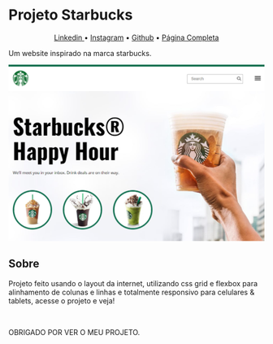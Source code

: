 # Projeto Starbucks

<p align="center">
<a href="https://www.linkedin.com/in/paulopbi/" target="_blank">Linkedin </a> •
<a href="https://www.instagram.com/paulopbi_/" target="_blank">Instagram</a> •
<a href="https://github.com/Paulpbi" target="_blank">Github</a> •
<a href="https://paulpbi.github.io/starbucks/" target="_blank">Página Completa</a> 
</p>

Um website inspirado na marca starbucks.

<img src="assets/cover.png">

## Sobre

Projeto feito usando o layout da internet, utilizando css grid e flexbox para alinhamento de colunas e linhas e totalmente responsivo para celulares & tablets, acesse o projeto e veja!

<br>

OBRIGADO POR VER O MEU PROJETO.
